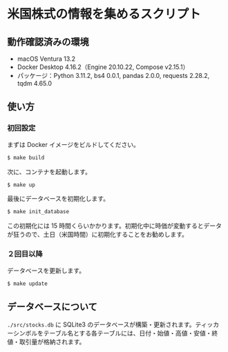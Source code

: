 # 米国株式の情報を集めるスクリプト

## 動作確認済みの環境

- macOS Ventura 13.2
- Docker Desktop 4.16.2（Engine 20.10.22, Compose v2.15.1）
- パッケージ：Python 3.11.2, bs4 0.0.1, pandas 2.0.0, requests 2.28.2, tqdm 4.65.0

## 使い方

### 初回設定

まずは Docker イメージをビルドしてください。
```bash
$ make build
```
次に、コンテナを起動します。
```bash
$ make up
```
最後にデータベースを初期化します。
```bash
$ make init_database
```
この初期化には 15 時間くらいかかります。初期化中に時価が変動するとデータが狂うので、土日（米国時間）に初期化することをお勧めします。

### ２回目以降

データベースを更新します。
```bash
$ make update
```

## データベースについて

```./src/stocks.db``` に SQLite3 のデータベースが構築・更新されます。ティッカーシンボルをテーブル名とする各テーブルには、日付・始値・高値・安値・終値・取引量が格納されます。
